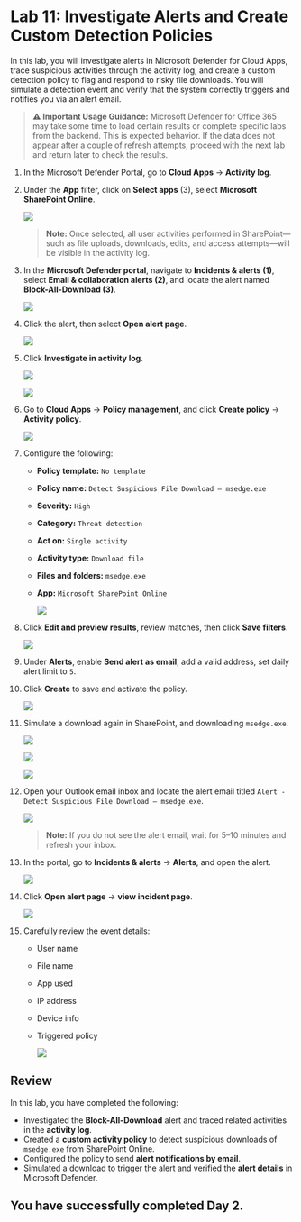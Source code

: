 # Lab 11: Investigate Alerts and Create Custom Detection Policies

In this lab, you will investigate alerts in Microsoft Defender for Cloud Apps, trace suspicious activities through the activity log, and create a custom detection policy to flag and respond to risky file downloads. You will simulate a detection event and verify that the system correctly triggers and notifies you via an alert email.

> **⚠ Important Usage Guidance:** Microsoft Defender for Office 365 may take some time to load certain results or complete specific labs from the backend. This is expected behavior. If the data does not appear after a couple of refresh attempts, proceed with the next lab and return later to check the results.

1. In the Microsoft Defender Portal, go to **Cloud Apps** → **Activity log**.

1. Under the **App** filter, click on **Select apps** (3), select **Microsoft SharePoint Online**.

   ![](./media/p-0-1.png)

   > **Note:** Once selected, all user activities performed in SharePoint—such as file uploads, downloads, edits, and access attempts—will be visible in the activity log.

1. In the **Microsoft Defender portal**, navigate to **Incidents & alerts (1)**, select **Email & collaboration alerts (2)**, and locate the alert named **Block-All-Download (3)**.

   ![](./media/ex4_g_r_1.png)

1. Click the alert, then select **Open alert page**.

   ![](./media/p-1-7.png)

1. Click **Investigate in activity log**.

   ![](./media/p-1-8.png)

   ![](./media/p-1-9.png)

1. Go to **Cloud Apps** → **Policy management**, and click **Create policy** → **Activity policy**.

   ![](./media/p-1-1.png)

1. Configure the following:

   - **Policy template:** `No template`
   - **Policy name:** `Detect Suspicious File Download – msedge.exe`
   - **Severity:** `High`
   - **Category:** `Threat detection`
   - **Act on:** `Single activity`
   - **Activity type:** `Download file`
   - **Files and folders:** `msedge.exe`
   - **App:** `Microsoft SharePoint Online`

      ![](./media/p-1-2.png)

1. Click **Edit and preview results**, review matches, then click **Save filters**.

   ![](./media/p-1-3.png)

1. Under **Alerts**, enable **Send alert as email**, add a valid address, set daily alert limit to `5`.

1. Click **Create** to save and activate the policy.

   ![](./media/p-1-4.png)

1. Simulate a download again in SharePoint, and downloading `msedge.exe`.

   ![](./media/g-3-6.png)

   ![](./media/g-3-7.png)

   ![](./media/g-3-8.png)

1. Open your Outlook email inbox and locate the alert email titled `Alert - Detect Suspicious File Download – msedge.exe`.

   ![](./media/p-1-5.png)

   > **Note:** If you do not see the alert email, wait for 5–10 minutes and refresh your inbox.

1. In the portal, go to **Incidents & alerts** → **Alerts**, and open the alert.

   ![](./media/grpg-1-3.png)

1. Click **Open alert page** → **view incident page**.

   ![](./media/grpg-1-4.png)

1. Carefully review the event details:

   - User name
   - File name
   - App used
   - IP address
   - Device info
   - Triggered policy

      ![](./media/grpg-1-5.png)

## Review

In this lab, you have completed the following:

- Investigated the **Block-All-Download** alert and traced related activities in the **activity log**.  
- Created a **custom activity policy** to detect suspicious downloads of `msedge.exe` from SharePoint Online.  
- Configured the policy to send **alert notifications by email**.  
- Simulated a download to trigger the alert and verified the **alert details** in Microsoft Defender.  


## You have successfully completed Day 2.
